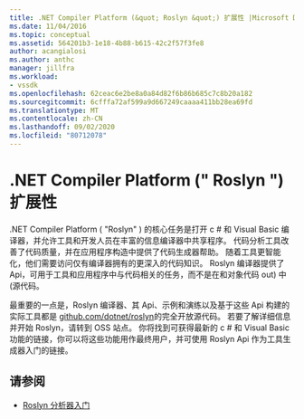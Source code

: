 ```yaml
---
title: .NET Compiler Platform (&quot; Roslyn &quot;) 扩展性 |Microsoft Docs
ms.date: 11/04/2016
ms.topic: conceptual
ms.assetid: 564201b3-1e18-4b88-b615-42c2f57f3fe8
author: acangialosi
ms.author: anthc
manager: jillfra
ms.workload:
- vssdk
ms.openlocfilehash: 62ceac6e2be8a0a84d82f6b86b685c7c8b20a182
ms.sourcegitcommit: 6cfffa72af599a9d667249caaaa411bb28ea69fd
ms.translationtype: MT
ms.contentlocale: zh-CN
ms.lasthandoff: 09/02/2020
ms.locfileid: "80712078"
---
```

# <a name="net-compiler-platform-quotroslynquot-extensibility"></a>.NET Compiler Platform (&quot; Roslyn &quot;) 扩展性
.NET Compiler Platform ( "Roslyn" ) 的核心任务是打开 c # 和 Visual Basic 编译器，并允许工具和开发人员在丰富的信息编译器中共享程序。 代码分析工具改善了代码质量，并在应用程序构造中提供了代码生成器帮助。 随着工具更智能化，他们需要访问仅有编译器拥有的更深入的代码知识。 Roslyn 编译器提供了 Api，可用于工具和应用程序中与代码相关的任务，而不是在和对象代码 out) 中 (源代码。

 最重要的一点是，Roslyn 编译器、其 Api、示例和演练以及基于这些 Api 构建的实际工具都是 [github.com/dotnet/roslyn](https://github.com/dotnet/Roslyn)的完全开放源代码。 若要了解详细信息并开始 Roslyn，请转到 OSS 站点。 你将找到可获得最新的 c # 和 Visual Basic 功能的链接，你可以将这些功能用作最终用户，并可使用 Roslyn Api 作为工具生成器入门的链接。

## <a name="see-also"></a>请参阅
- [Roslyn 分析器入门](../extensibility/getting-started-with-roslyn-analyzers.md)
